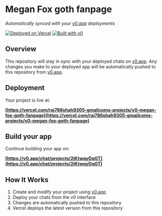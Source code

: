 # Megan Fox goth fanpage

*Automatically synced with your [v0.app](https://v0.app) deployments*

[![Deployed on Vercel](https://img.shields.io/badge/Deployed%20on-Vercel-black?style=for-the-badge&logo=vercel)](https://vercel.com/raj786shah9305-gmailcoms-projects/v0-megan-fox-goth-fanpage)
[![Built with v0](https://img.shields.io/badge/Built%20with-v0.app-black?style=for-the-badge)](https://v0.app/chat/projects/2iKtwqyDqGT)

## Overview

This repository will stay in sync with your deployed chats on [v0.app](https://v0.app).
Any changes you make to your deployed app will be automatically pushed to this repository from [v0.app](https://v0.app).

## Deployment

Your project is live at:

**[https://vercel.com/raj786shah9305-gmailcoms-projects/v0-megan-fox-goth-fanpage](https://vercel.com/raj786shah9305-gmailcoms-projects/v0-megan-fox-goth-fanpage)**

## Build your app

Continue building your app on:

**[https://v0.app/chat/projects/2iKtwqyDqGT](https://v0.app/chat/projects/2iKtwqyDqGT)**

## How It Works

1. Create and modify your project using [v0.app](https://v0.app)
2. Deploy your chats from the v0 interface
3. Changes are automatically pushed to this repository
4. Vercel deploys the latest version from this repository